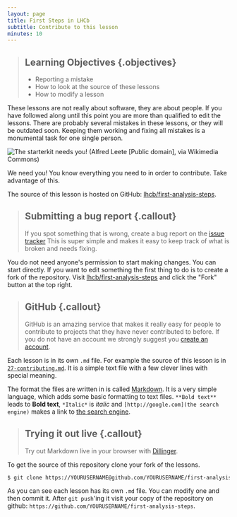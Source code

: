 ```yaml
---
layout: page
title: First Steps in LHCb
subtitle: Contribute to this lesson
minutes: 10
---
```

> ## Learning Objectives {.objectives}
>
> * Reporting a mistake
> * How to look at the source of these lessons
> * How to modify a lesson

These lessons are not really about software, they are about people. If
you have followed along until this point you are more than qualified
to edit the lessons. There are probably several mistakes in these
lessons, or they will be outdated soon. Keeping them working and
fixing all mistakes is a monumental task for one single person.

![The starterkit needs you! (Alfred Leete [Public domain], via
 Wikimedia Commons)](img/Kitchener-leete.jpg)

We need you! You know everything you need to in order to
contribute. Take advantage of this.

The source of this lesson is hosted on GitHub:
[lhcb/first-analysis-steps](https://github.com/lhcb/first-analysis-steps).

> ## Submitting a bug report {.callout}
>
> If you spot something that is wrong, create a bug report on the
> [issue tracker](https://github.com/lhcb/first-analysis-steps/issues)
> This is super simple and makes it easy to keep track of what is broken
> and needs fixing.

You do not need anyone's permission to start making changes. You can
start directly. If you want to edit something the first thing to do is
to create a fork of the repository. Visit
[lhcb/first-analysis-steps](https://github.com/lhcb/first-analysis-steps)
and click the "Fork" button at the top right.

> ## GitHub {.callout}
>
> GitHub is an amazing service that makes it really easy for people
> to contribute to projects that they have never contributed to before.
> If you do not have an account we strongly suggest you
> [create an account](https://github.com/join).

Each lesson is in its own `.md` file. For example the source of this
lesson is in
[`27-contributing.md`](https://github.com/lhcb/first-analysis-steps/blob/master/27-contributing.md). It
is a simple text file with a few clever lines with special meaning.

The format the files are written in is called [Markdown](http://daringfireball.net/projects/markdown/basics). It is a very simple language, which adds some
basic formatting to text files. `**Bold text**` leads to **Bold text**,
`*Italic*` is *italic* and `[http://google.com](the search engine)`
makes a link to [the search engine](http://google.com).

> ## Trying it out live {.callout}
>
> Try out Markdown live in your browser with [Dillinger](http://dillinger.io/).

To get the source of this repository clone your fork of the lessons.

```bash
$ git clone https://YOURUSERNAME@github.com/YOURUSERNAME/first-analysis-steps.git
```

As you can see each lesson has its own `.md` file. You can modify one
and then commit it. After `git push`'ing it visit your copy of the
repository on github: `https://github.com/YOURUSERNAME/first-analysis-steps`.

